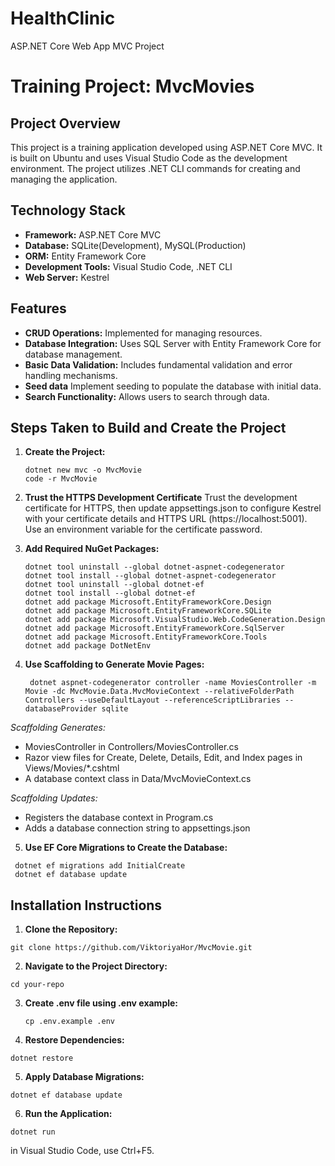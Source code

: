 # HealthClinic
ASP.NET Core Web App MVC Project
# Training Project: MvcMovies

## Project Overview

This project is a training application developed using ASP.NET Core MVC. It is built on Ubuntu and uses Visual Studio Code as the development environment. The project utilizes .NET CLI commands for creating and managing the application.

## Technology Stack

- **Framework:** ASP.NET Core MVC
- **Database:** SQLite(Development), MySQL(Production)
- **ORM:** Entity Framework Core
- **Development Tools:** Visual Studio Code, .NET CLI
- **Web Server:** Kestrel

## Features

- **CRUD Operations:** Implemented for managing resources.
- **Database Integration:** Uses SQL Server with Entity Framework Core for database management.
- **Basic Data Validation:** Includes fundamental validation and error handling mechanisms.
- **Seed data** Implement seeding to populate the database with initial data.
- **Search Functionality:** Allows users to search through data.

## Steps Taken to Build and Create the Project

1. **Create the Project:**
   ```
   dotnet new mvc -o MvcMovie
   code -r MvcMovie
   ```

2. **Trust the HTTPS Development Certificate**
Trust the development certificate for HTTPS, then update appsettings.json to configure Kestrel with your certificate details and HTTPS URL (https://localhost:5001). Use an environment variable for the certificate password.

3. **Add Required NuGet Packages:**
    ```
    dotnet tool uninstall --global dotnet-aspnet-codegenerator
    dotnet tool install --global dotnet-aspnet-codegenerator
    dotnet tool uninstall --global dotnet-ef
    dotnet tool install --global dotnet-ef
    dotnet add package Microsoft.EntityFrameworkCore.Design
    dotnet add package Microsoft.EntityFrameworkCore.SQLite
    dotnet add package Microsoft.VisualStudio.Web.CodeGeneration.Design
    dotnet add package Microsoft.EntityFrameworkCore.SqlServer
    dotnet add package Microsoft.EntityFrameworkCore.Tools
    dotnet add package DotNetEnv
    ```

4. **Use Scaffolding to Generate Movie Pages:**
   ```
    dotnet aspnet-codegenerator controller -name MoviesController -m Movie -dc MvcMovie.Data.MvcMovieContext --relativeFolderPath Controllers --useDefaultLayout --referenceScriptLibraries --databaseProvider sqlite
   ```
*Scaffolding Generates:*
- MoviesController in Controllers/MoviesController.cs
- Razor view files for Create, Delete, Details, Edit, and Index pages in Views/Movies/*.cshtml
- A database context class in Data/MvcMovieContext.cs

*Scaffolding Updates:*
- Registers the database context in Program.cs
- Adds a database connection string to appsettings.json

5. **Use EF Core Migrations to Create the Database:**
  ```
   dotnet ef migrations add InitialCreate
   dotnet ef database update
  ```

## Installation Instructions

1. **Clone the Repository:**
  ```
  git clone https://github.com/ViktoriyaHor/MvcMovie.git
  ```
2. **Navigate to the Project Directory:**
  ```
  cd your-repo
  ```
3. **Create .env file using .env example:**
   ```
   cp .env.example .env
   ```
4. **Restore Dependencies:**
  ```
  dotnet restore
  ```
5. **Apply Database Migrations:**
  ```
  dotnet ef database update
  ```
6. **Run the Application:**
  ```
  dotnet run
  ```
in Visual Studio Code, use Ctrl+F5.

